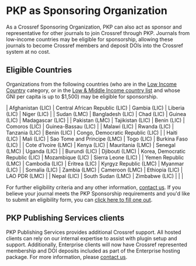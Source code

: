 # PKP as Sponsoring Organization

As a Crossref Sponsoring Organization, PKP can also act as sponsor and representative for other journals to join Crossref through PKP. Journals from low-income countries may be eligible for sponsorship, allowing these journals to become Crossref members and deposit DOIs into the Crossref system at no cost.

## Eligible Countries

Organizations from the following countries (who are in the [Low Income Country](https://data.worldbank.org/income-level/LIC) category, or in the [Low & Middle Income country list](https://data.worldbank.org/income-level/LMC) and whose GNI per capita is up to $1,500) may be eligible for sponsorship.


  | Afghanistan (LIC) | Central African Republic (LIC) | Gambia (LIC) | Liberia (LIC) | Niger (LIC) |
  | Sudan (LMC) | Bangladesh (LIC) | Chad (LIC) | Guinea (LIC) | Madagascar (LIC) |
  | Pakistan (LMC) | Tajikistan (LIC) | Benin (LIC) | Comoros (LIC) | Guinea-Bassau (LIC) |
  | Malawi (LIC) | Rwanda (LIC) | Tanzania (LIC) | Benin (LIC) | Congo, Democratic Republic (LIC) |
  | Haiti (LIC) | Mali (LIC) | Sao Tome and Principe (LMC) | Togo (LIC) | Burkina Faso (LIC) |
  | Cote d’Ivoire (LMC) | Kenya (LIC) | Mauritania (LMC) | Senegal (LMC) | Uganda (LIC) |
  | Burundi (LIC) | Djibouti (LMC) | Korea, Democratic Republic (LIC) | Mozambique (LIC) | Sierra Leone (LIC) |
  | Yemen Republic (LMC) | Cambodia (LIC) | Eritrea (LIC) | Kyrgyz Republic (LMC) | Myanmar (LIC) |
  | Somalia (LIC) | Zambia (LMC) | Cameroon (LMC) | Ethiopia (LIC) | LAO PDR (LMC) |
  | Nepal (LIC) | South Sudan (LMC) | Zimbabwe (LIC) | | |

For further eligibility criteria and any other information, [contact us](mailto:pkp.contact@gmail.com). If you believe your journal meets the PKP Sponsorship requirements and you'd like to submit an eligibility form, you can [click here to fill one out](https://goo.gl/forms/2mme6t19OBp79ezp2).

## PKP Publishing Services clients

PKP Publishing Services provides additional Crossref support. All hosted clients can rely on our internal expertise to assist with plugin setup and support. Additionally, Enterprise clients will now have Crossref represented membership and DOI deposits included as part of the Enterprise hosting package. For more information, please [contact us](mailto:pkp.contact@gmail.com).
